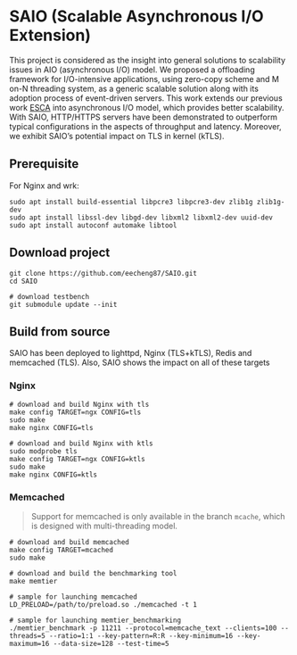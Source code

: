 # SAIO (Scalable Asynchronous I/O Extension)
This project is considered as the insight into general solutions to scalability issues in AIO (asynchronous I/O) model.
We proposed a offloading framework for I/O-intensive applications, using zero-copy scheme and M on-N threading system, as a generic scalable solution along with its adoption process of event-driven servers.
This work extends our previous work [ESCA](https://github.com/eecheng87/dBatch/tree/preview) into asynchronous I/O model, which provides better scalability.
With SAIO, HTTP/HTTPS servers have been demonstrated to outperform typical configurations in the aspects of throughput and latency.
Moreover, we exhibit SAIO’s potential impact on TLS in kernel (kTLS).

## Prerequisite
For Nginx and wrk:
```
sudo apt install build-essential libpcre3 libpcre3-dev zlib1g zlib1g-dev
sudo apt install libssl-dev libgd-dev libxml2 libxml2-dev uuid-dev
sudo apt install autoconf automake libtool
```

## Download project
```
git clone https://github.com/eecheng87/SAIO.git
cd SAIO

# download testbench
git submodule update --init
```

## Build from source
SAIO has been deployed to lighttpd, Nginx (TLS+kTLS), Redis and memcached (TLS). Also, SAIO shows the impact on all of these targets

### Nginx
```
# download and build Nginx with tls
make config TARGET=ngx CONFIG=tls
sudo make
make nginx CONFIG=tls

# download and build Nginx with ktls
sudo modprobe tls
make config TARGET=ngx CONFIG=ktls
sudo make
make nginx CONFIG=ktls
```

### Memcached
> Support for memcached is only available in the branch `mcache`, which is designed with multi-threading model.
```
# download and build memcached
make config TARGET=mcached
sudo make

# download and build the benchmarking tool
make memtier

# sample for launching memcached
LD_PRELOAD=/path/to/preload.so ./memcached -t 1

# sample for launching memtier_benchmarking
./memtier_benchmark -p 11211 --protocol=memcache_text --clients=100 --threads=5 --ratio=1:1 --key-pattern=R:R --key-minimum=16 --key-maximum=16 --data-size=128 --test-time=5
```

